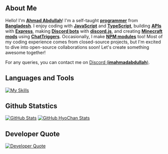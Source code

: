 ## About Me
Hello! I'm [**Ahmad Abdullah**](https://github.com/ImAhmadAbdullah)! I'm a self-taught [**programmer**](https://www.computerscience.org/careers/computer-programmer/) from [**Bangladesh**](https://en.wikipedia.org/wiki/Bangladesh). I enjoy coding with [**JavaScript**](https://developer.mozilla.org/en-US/docs/Learn/JavaScript/) and [**TypeScript**](https://www.typescriptlang.org/), building [**APIs**](https://www.ibm.com/topics/api) with [**Express**](https://expressjs.com/), making [**Discord bots**](https://expressjs.com/) with [**discord.js**](https://discord.js.org/), and creating [**Minecraft mods**](https://minecraft.wiki/w/Mods) using [**ChatTriggers**](https://www.chattriggers.com/slate/#introduction). Occasionally, I make [**NPM modules**](https://www.npmjs.com/) too! Most of my coding experience comes from closed-source projects, but I'm excited to dive into open-source collaborations soon! Let's create something awesome together!

For any queries, you can contact me on [Discord (**imahmadabdullah**)](https://discord.com/users/994878326319624272).

## Languages and Tools
[![My Skills](https://skillicons.dev/icons?i=js,ts,bash,r,git,mysql,mongodb,discordbots,nodejs,express,vscode,idea,cloudflare,vercel,replit)](https://github.com/ImAhmadAbdullah)

## Github Statstics
[![GitHub Stats](https://github-readme-stats.vercel.app/api?username=ImAhmadAbdullah&show_icons=true&theme=tokyonight)](https://github.com/ImAhmadAbdullah)
[![GitHub HyoChan Stats](https://stats.hyochan.dev/api/github-stats?login=ImAhmadAbdullah)](https://github.com/ImAhmadAbdullah)

## Developer Quote
[![Developer Quote](https://quotes-github-readme.vercel.app/api?type=horizontal&theme=tokyonight)](https://github.com/ImAhmadAbdullah)
